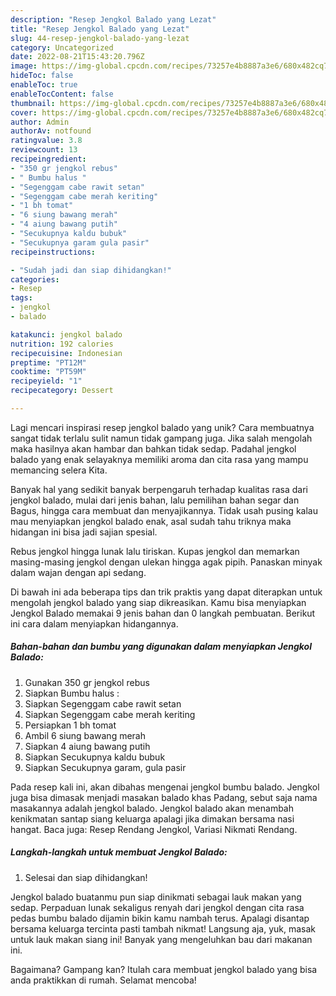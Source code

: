 ```yaml
---
description: "Resep Jengkol Balado yang Lezat"
title: "Resep Jengkol Balado yang Lezat"
slug: 44-resep-jengkol-balado-yang-lezat
category: Uncategorized
date: 2022-08-21T15:43:20.796Z
image: https://img-global.cpcdn.com/recipes/73257e4b8887a3e6/680x482cq70/jengkol-balado-foto-resep-utama.jpg
hideToc: false
enableToc: true
enableTocContent: false
thumbnail: https://img-global.cpcdn.com/recipes/73257e4b8887a3e6/680x482cq70/jengkol-balado-foto-resep-utama.jpg
cover: https://img-global.cpcdn.com/recipes/73257e4b8887a3e6/680x482cq70/jengkol-balado-foto-resep-utama.jpg
author: Admin
authorAv: notfound
ratingvalue: 3.8
reviewcount: 13
recipeingredient:
- "350 gr jengkol rebus"
- " Bumbu halus "
- "Segenggam cabe rawit setan"
- "Segenggam cabe merah keriting"
- "1 bh tomat"
- "6 siung bawang merah"
- "4 aiung bawang putih"
- "Secukupnya kaldu bubuk"
- "Secukupnya garam gula pasir"
recipeinstructions:

- "Sudah jadi dan siap dihidangkan!"
categories:
- Resep
tags:
- jengkol
- balado

katakunci: jengkol balado 
nutrition: 192 calories
recipecuisine: Indonesian
preptime: "PT12M"
cooktime: "PT59M"
recipeyield: "1"
recipecategory: Dessert

---
```





Lagi mencari inspirasi resep jengkol balado yang unik? Cara membuatnya sangat tidak terlalu sulit namun tidak gampang juga. Jika salah mengolah maka hasilnya akan hambar dan bahkan tidak sedap. Padahal jengkol balado yang enak selayaknya memiliki aroma dan cita rasa yang mampu memancing selera Kita.





Banyak hal yang sedikit banyak berpengaruh terhadap kualitas rasa dari jengkol balado, mulai dari jenis bahan, lalu pemilihan bahan segar dan Bagus, hingga cara membuat dan menyajikannya. Tidak usah pusing kalau mau menyiapkan jengkol balado enak,      asal sudah tahu triknya maka hidangan ini bisa jadi sajian spesial.














Rebus jengkol hingga lunak lalu tiriskan. Kupas jengkol dan memarkan masing-masing jengkol dengan ulekan hingga agak pipih. Panaskan minyak dalam wajan dengan api sedang.






Di bawah ini ada beberapa tips dan trik praktis yang dapat diterapkan untuk mengolah jengkol balado yang siap dikreasikan. Kamu bisa menyiapkan Jengkol Balado memakai 9 jenis bahan dan 0 langkah pembuatan. Berikut ini cara dalam menyiapkan hidangannya.

<!--inarticleads1-->

##### Bahan-bahan dan bumbu yang digunakan dalam menyiapkan Jengkol Balado:

1. Gunakan 350 gr jengkol rebus
1. Siapkan  Bumbu halus :
1. Siapkan Segenggam cabe rawit setan
1. Siapkan Segenggam cabe merah keriting
1. Persiapkan 1 bh tomat
1. Ambil 6 siung bawang merah
1. Siapkan 4 aiung bawang putih
1. Siapkan Secukupnya kaldu bubuk
1. Siapkan Secukupnya garam, gula pasir


Pada resep kali ini, akan dibahas mengenai jengkol bumbu balado. Jengkol juga bisa dimasak menjadi masakan balado khas Padang, sebut saja nama masakannya adalah jengkol balado. Jengkol balado akan menambah kenikmatan santap siang keluarga apalagi jika dimakan bersama nasi hangat. Baca juga: Resep Rendang Jengkol, Variasi Nikmati Rendang. 

<!--inarticleads2-->

##### Langkah-langkah untuk membuat Jengkol Balado:


1. Selesai dan siap dihidangkan!

Jengkol balado buatanmu pun siap dinikmati sebagai lauk makan yang sedap. Perpaduan lunak sekaligus renyah dari jengkol dengan cita rasa pedas bumbu balado dijamin bikin kamu nambah terus. Apalagi disantap bersama keluarga tercinta pasti tambah nikmat! Langsung aja, yuk, masak untuk lauk makan siang ini! Banyak yang mengeluhkan bau dari makanan ini. 

Bagaimana? Gampang kan? Itulah cara membuat jengkol balado yang bisa anda praktikkan di rumah. Selamat mencoba!
